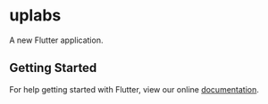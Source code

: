 # uplabs

A new Flutter application.

## Getting Started

For help getting started with Flutter, view our online
[documentation](https://flutter.io/).
